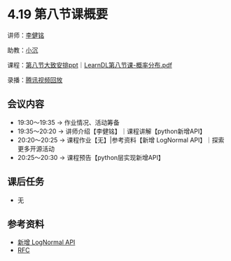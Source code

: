 # 4.19 第八节课概要

讲师：[李健铭](https://github.com/MayYouBeProsperous)

助教：[小沉](https://github.com/xiaodeme-aha)

课程：[第八节大致安排ppt](https://github.com/sunzhongkai588/LearnDL/blob/main/%E6%8E%88%E8%AF%BE%E6%9D%90%E6%96%99/LearnDL%E7%AC%AC%E5%85%AB%E8%8A%82%E8%AF%BE.pdf)｜[LearnDL第八节课-概率分布.pdf](https://github.com/sunzhongkai588/LearnDL/blob/main/%E6%8E%88%E8%AF%BE%E6%9D%90%E6%96%99/LearnDL%E7%AC%AC%E5%85%AB%E8%8A%82%E8%AF%BE.pdf)

录播：[腾讯视频回放](https://meeting.tencent.com/user-center/shared-record-info?id=c6d62ab0-b4c8-48b7-937d-62141cd34570&form=-1&click_source_for_middle_login=2&app_lang=zh-cn,zh-cn&app_version=3.15.6.427&app_sdk_id=1410001423&app_publish_channel=CNAppStore&os_version=13.2.1&os_name=Mac&c_district=0&app_instance_id=2)

## 会议内容

*  19:30～19:35 -> 作业情况、活动筹备
*  19:35～20:20 -> 讲师介绍【李健铭】｜课程讲解【python新增API】
*  20:20～20:25 -> 课程作业【无】|参考资料【新增 LogNormal API】｜探索更多开源活动
*  20:25～20:30 -> 课程预告【python层实现新增API】

## 课后任务

* 无

## 参考资料
* [新增 LogNormal API](https://github.com/PaddlePaddle/Paddle/pull/46426)
* [RFC](https://github.com/PaddlePaddle/community/pull/248)
